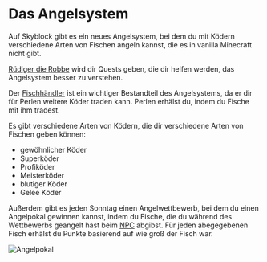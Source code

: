 # Das Angelsystem
Auf Skyblock gibt es ein neues Angelsystem, bei dem du mit Ködern verschiedene Arten von Fischen angeln kannst, die es in vanilla Minecraft nicht gibt.

[Rüdiger die Robbe](./npcs.md#rüdiger-die-robbe) wird dir Quests geben, die dir helfen werden, das Angelsystem besser zu verstehen.

Der [Fischhändler](./npcs.md#fischhändler) ist ein wichtiger Bestandteil des Angelsystems, da er dir für Perlen weitere Köder traden kann. Perlen erhälst du, indem du Fische mit ihm tradest.

Es gibt verschiedene Arten von Ködern, die dir verschiedene Arten von Fischen geben können:
- gewöhnlicher Köder
- Superköder
- Profiköder
- Meisterköder
- blutiger Köder
- Gelee Köder

Außerdem gibt es jeden Sonntag einen Angelwettbewerb, bei dem du einen Angelpokal gewinnen kannst, indem du Fische, die du während des Wettbewerbs geangelt hast beim [NPC](./npcs.md#angelwettbewerb) abgibst. Für jeden abegegebenen Fisch erhälst du Punkte basierend auf wie groß der Fisch war.

![Angelpokal](@site/static/img/de/game-mechanics/fishingthrophy.png)
